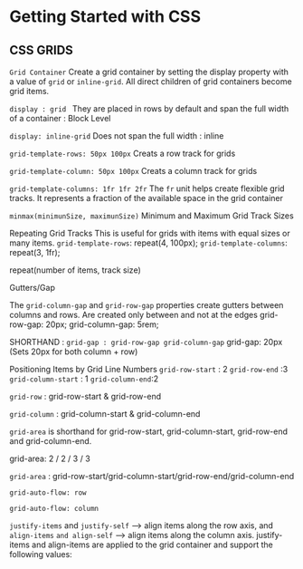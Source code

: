 <!-- # Getting Started with CSS

This project was bootstrapped with [Create React App](https://github.com/facebook/create-react-app).

## Available Scripts

In the project directory, you can run:

### `npm start`

Runs the app in the development mode.\
Open [http://localhost:3000](http://localhost:3000) to view it in your browser.

The page will reload when you make changes.\
You may also see any lint errors in the console.

### `npm test`

Launches the test runner in the interactive watch mode.\
See the section about [running tests](https://facebook.github.io/create-react-app/docs/running-tests) for more information.

### `npm run build`

Builds the app for production to the `build` folder.\
It correctly bundles React in production mode and optimizes the build for the best performance.

The build is minified and the filenames include the hashes.\
Your app is ready to be deployed!

See the section about [deployment](https://facebook.github.io/create-react-app/docs/deployment) for more information.

### `npm run eject`

**Note: this is a one-way operation. Once you `eject`, you can't go back!** -->

# Getting Started with CSS
## CSS GRIDS

`Grid Container` 
Create a grid container by setting the display property with a value of `grid` or `inline-grid`. 
All direct children of grid containers become grid items.

`display : grid `
They are placed in rows by default and span the full width of a container : Block Level

`display: inline-grid`
Does not span the full width : inline

`grid-template-rows: 50px 100px`
Creats a row track for grids

`grid-template-column: 50px 100px`
Creats a column track for grids

`grid-template-columns: 1fr 1fr 2fr`
The `fr` unit helps create flexible grid tracks. It represents a fraction of the available space in the grid container

`minmax(minimunSize, maximunSize)` Minimum and Maximum Grid Track Sizes

Repeating Grid Tracks
This is useful for grids with items with equal sizes or many items.
`grid-template-rows`:    repeat(4, 100px); 
`grid-template-columns`: repeat(3, 1fr);

repeat(number of items, track size)

Gutters/Gap

The `grid-column-gap` and `grid-row-gap` properties create gutters between columns and rows.
Are created only between and not at the edges
grid-row-gap:    20px;
grid-column-gap: 5rem;

SHORTHAND : `grid-gap : grid-row-gap grid-column-gap`
            grid-gap: 20px (Sets 20px for both column + row)

Positioning Items by Grid Line Numbers
`grid-row-start` : 2
`grid-row-end` :3
`grid-column-start` : 1
`grid-column-end`:2

`grid-row` :   grid-row-start & grid-row-end

`grid-column` : grid-column-start & grid-column-end

`grid-area` is shorthand for grid-row-start, grid-column-start, grid-row-end and grid-column-end.

grid-area: 2 / 2 / 3 / 3

`grid-area` : grid-row-start/grid-column-start/grid-row-end/grid-column-end

`grid-auto-flow: row`

`grid-auto-flow: column`

`justify-items` and `justify-self` --> align items along the row axis, and 
`align-items` `and align-self` --> align items along the column axis.
justify-items and align-items are applied to the grid container and support the following values:



 





